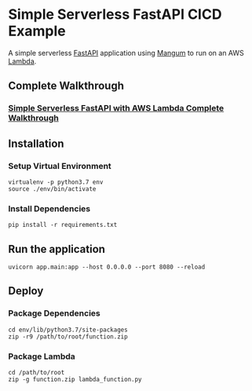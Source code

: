 # Simple Serverless FastAPI CICD Example

A simple serverless [FastAPI](https://fastapi.tiangolo.com/) application using [Mangum](https://pypi.org/project/mangum/) to run on an AWS [Lambda](https://aws.amazon.com/lambda/).

## Complete Walkthrough

### [Simple Serverless FastAPI with AWS Lambda Complete Walkthrough](https://www.deadbearcode.com/simple-serverless-fastapi-with-aws-lambda/)

## Installation

### Setup Virtual Environment

```shell
virtualenv -p python3.7 env
source ./env/bin/activate
```

### Install Dependencies

```shell
pip install -r requirements.txt
```

## Run the application

```shell
uvicorn app.main:app --host 0.0.0.0 --port 8080 --reload
```

## Deploy

### Package Dependencies

```shell
cd env/lib/python3.7/site-packages
zip -r9 /path/to/root/function.zip
```

### Package Lambda

```shell
cd /path/to/root
zip -g function.zip lambda_function.py
```